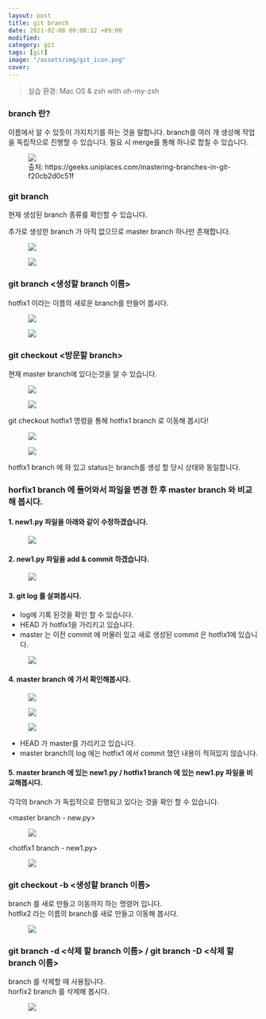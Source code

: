 ```yaml
---
layout: post
title: git branch
date: 2021-02-08 00:00:12 +09:00
modified: 
category: git
tags: [git]
image: "/assets/img/git_icon.png"
cover: 
---
```


>실습 환경: Mac OS & zsh with oh-my-zsh

### branch 란?<br>

이름에서 알 수 있듯이 가지치기를 하는 것을 말합니다.
branch를 여러 개 생성해 작업을 독립적으로 진행할 수 있습니다. 
필요 시 merge를 통해 하나로 합칠 수 있습니다.

<figure>
<img src="https://raw.githubusercontent.com/krispediadot/krispediadot.github.io/master/_posts/blog/git/2020-02-08-git-branch/git_branch_1.png">
<figcaption>출처: https://geeks.uniplaces.com/mastering-branches-in-git-f20cb2d0c51f</figcaption>
</figure>

### git branch
현재 생성된 branch 종류를 확인할 수 있습니다.<br>

추가로 생성한 branch 가 아직 없으므로 master branch 하나만 존재합니다. <br>
<figure>
<img src="https://raw.githubusercontent.com/krispediadot/krispediadot.github.io/master/_posts/blog/git/2020-02-08-git-branch/git_branch_2.png">
</figure>

<figure>
<img src="https://raw.githubusercontent.com/krispediadot/krispediadot.github.io/master/_posts/blog/git/2020-02-08-git-branch/git_branch_3.png">
</figure>

### git branch <생성할 branch 이름> 
hotfix1 이라는 이름의 새로운 branch를 만들어 봅시다.

<figure>
<img src="https://raw.githubusercontent.com/krispediadot/krispediadot.github.io/master/_posts/blog/git/2020-02-08-git-branch/git_branch_4.png">
</figure>

<figure>
<img src="https://raw.githubusercontent.com/krispediadot/krispediadot.github.io/master/_posts/blog/git/2020-02-08-git-branch/git_branch_5.png">
</figure>

### git checkout <방문할 branch>
현재 master branch에 있다는것을 알 수 있습니다.

<figure>
<img src="https://raw.githubusercontent.com/krispediadot/krispediadot.github.io/master/_posts/blog/git/2020-02-08-git-branch/git_branch_6.png">
</figure>

<figure>
<img src="https://raw.githubusercontent.com/krispediadot/krispediadot.github.io/master/_posts/blog/git/2020-02-08-git-branch/git_branch_7.png">
</figure>

git checkout hotfix1 명령을 통해 hotfix1 branch 로 이동해 봅시다!

<figure>
<img src="https://raw.githubusercontent.com/krispediadot/krispediadot.github.io/master/_posts/blog/git/2020-02-08-git-branch/git_branch_8.png">
</figure>

<figure>
<img src="https://raw.githubusercontent.com/krispediadot/krispediadot.github.io/master/_posts/blog/git/2020-02-08-git-branch/git_branch_9.png">
</figure>

hotfix1 branch 에 와 있고 status는 branch를 생성 할 당시 상태와 동일합니다.

### horfix1 branch 에 들어와서 파일을 변경 한 후 master branch 와 비교해 봅시다.
#### 1. new1.py 파일을 아래와 같이 수정하겠습니다. 
<figure>
<img src="https://raw.githubusercontent.com/krispediadot/krispediadot.github.io/master/_posts/blog/git/2020-02-08-git-branch/git_branch_10.png">
</figure>

#### 2. new1.py 파일을 add & commit 하겠습니다.
<figure>
<img src="https://raw.githubusercontent.com/krispediadot/krispediadot.github.io/master/_posts/blog/git/2020-02-08-git-branch/git_branch_11.png">
</figure>

#### 3. git log 를 살펴봅시다.
- log에 기록 된것을 확인 할 수 있습니다. 
- HEAD 가 hotfix1을 가리키고 있습니다. 
- master 는 이전 commit 에 머물러 있고 새로 생성된 commit 은 hotfix1에 있습니다.
<figure>
<img src="https://raw.githubusercontent.com/krispediadot/krispediadot.github.io/master/_posts/blog/git/2020-02-08-git-branch/git_branch_12.png">
</figure>

#### 4. master branch 에 가서 확인해봅시다. 
<figure>
<img src="https://raw.githubusercontent.com/krispediadot/krispediadot.github.io/master/_posts/blog/git/2020-02-08-git-branch/git_branch_13.png">
</figure>

<figure>
<img src="https://raw.githubusercontent.com/krispediadot/krispediadot.github.io/master/_posts/blog/git/2020-02-08-git-branch/git_branch_14.png">
</figure>

<figure>
<img src="https://raw.githubusercontent.com/krispediadot/krispediadot.github.io/master/_posts/blog/git/2020-02-08-git-branch/git_branch_15.png">
</figure>

- HEAD 가 master를 가리키고 있습니다. 
- master branch의 log 에는 hotfix1 에서 commit 했던 내용이 적혀있지 않습니다. 

#### 5. master branch 에 있는 new1.py / hotfix1 branch 에 있는 new1.py 파일을 비교해봅시다.
각각의 branch 가 독립적으로 진행되고 있다는 것을 확인 할 수 있습니다.<br>

<master branch - new.py>
<figure>
<img src="https://raw.githubusercontent.com/krispediadot/krispediadot.github.io/master/_posts/blog/git/2020-02-08-git-branch/git_branch_16.png">
</figure>

<hotfix1 branch - new1.py>
<figure>
<img src="https://raw.githubusercontent.com/krispediadot/krispediadot.github.io/master/_posts/blog/git/2020-02-08-git-branch/git_branch_17.png">
</figure>

### git checkout -b <생성할 branch 이름>
branch 를 새로 만들고 이동까지 하는 명령어 입니다. <br>
hotfix2 라는 이름의 branch를 새로 만들고 이동해 봅시다. 
<figure>
<img src="https://raw.githubusercontent.com/krispediadot/krispediadot.github.io/master/_posts/blog/git/2020-02-08-git-branch/git_branch_18.png">
</figure>

### git branch -d <삭제 할 branch 이름> / git branch -D <삭제 할 branch 이름>
branch 를 삭제할 때 사용됩니다. <br>
horfix2 branch 를 삭제해 봅시다.
<figure>
<img src="https://raw.githubusercontent.com/krispediadot/krispediadot.github.io/master/_posts/blog/git/2020-02-08-git-branch/git_branch_19.png">
</figure>
